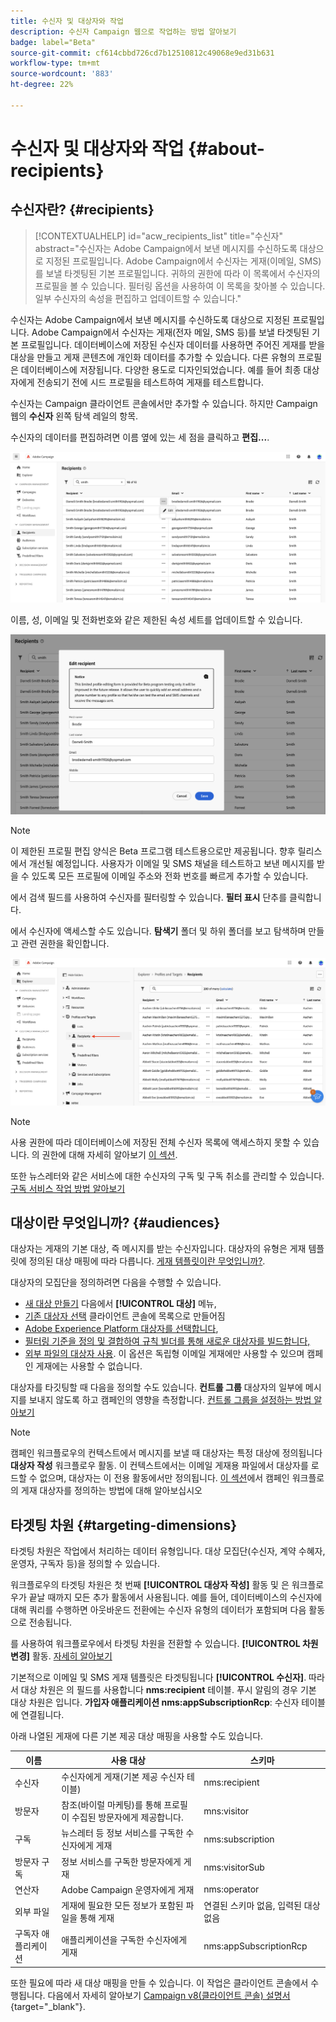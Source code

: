```yaml
---
title: 수신자 및 대상자와 작업
description: 수신자 Campaign 웹으로 작업하는 방법 알아보기
badge: label="Beta"
source-git-commit: cf614cbbd726cd7b12510812c49068e9ed31b631
workflow-type: tm+mt
source-wordcount: '883'
ht-degree: 22%

---
```



# 수신자 및 대상자와 작업 {#about-recipients}

## 수신자란? {#recipients}

>[!CONTEXTUALHELP]
>id="acw_recipients_list"
>title="수신자"
>abstract="수신자는 Adobe Campaign에서 보낸 메시지를 수신하도록 대상으로 지정된 프로필입니다. Adobe Campaign에서 수신자는 게재(이메일, SMS)를 보낼 타겟팅된 기본 프로필입니다. 귀하의 권한에 따라 이 목록에서 수신자의 프로필을 볼 수 있습니다. 필터링 옵션을 사용하여 이 목록을 찾아볼 수 있습니다. 일부 수신자의 속성을 편집하고 업데이트할 수 있습니다."

수신자는 Adobe Campaign에서 보낸 메시지를 수신하도록 대상으로 지정된 프로필입니다. Adobe Campaign에서 수신자는 게재(전자 메일, SMS 등)를 보낼 타겟팅된 기본 프로필입니다. 데이터베이스에 저장된 수신자 데이터를 사용하면 주어진 게재를 받을 대상을 만들고 게재 콘텐츠에 개인화 데이터를 추가할 수 있습니다. 다른 유형의 프로필은 데이터베이스에 저장됩니다. 다양한 용도로 디자인되었습니다. 예를 들어 최종 대상자에게 전송되기 전에 시드 프로필을 테스트하여 게재를 테스트합니다.

수신자는 Campaign 클라이언트 콘솔에서만 추가할 수 있습니다. 하지만 Campaign 웹의 **수신자** 왼쪽 탐색 레일의 항목.

수신자의 데이터를 편집하려면 이름 옆에 있는 세 점을 클릭하고 **편집...**.

![수신자 프로필 편집](assets/recipient-edit.png)

이름, 성, 이메일 및 전화번호와 같은 제한된 속성 세트를 업데이트할 수 있습니다.

![수신자 프로필 업데이트](assets/recipient-update.png)

>[!NOTE]
>
>이 제한된 프로필 편집 양식은 Beta 프로그램 테스트용으로만 제공됩니다. 향후 릴리스에서 개선될 예정입니다. 사용자가 이메일 및 SMS 채널을 테스트하고 보낸 메시지를 받을 수 있도록 모든 프로필에 이메일 주소와 전화 번호를 빠르게 추가할 수 있습니다.

에서 검색 필드를 사용하여 수신자를 필터링할 수 있습니다. **필터 표시** 단추를 클릭합니다.

에서 수신자에 액세스할 수도 있습니다. **탐색기** 폴더 및 하위 폴더를 보고 탐색하며 만들고 관련 권한을 확인합니다.

![Explorer 보기의 수신자 목록](assets/recipients-from-explorer.png)

>[!NOTE]
>
>사용 권한에 따라 데이터베이스에 저장된 전체 수신자 목록에 액세스하지 못할 수 있습니다. 의 권한에 대해 자세히 알아보기 [이 섹션](../get-started/permissions.md).

또한 뉴스레터와 같은 서비스에 대한 수신자의 구독 및 구독 취소를 관리할 수 있습니다. [구독 서비스 작업 방법 알아보기](manage-services.md)

## 대상이란 무엇입니까? {#audiences}

대상자는 게재의 기본 대상, 즉 메시지를 받는 수신자입니다. 대상자의 유형은 게재 템플릿에 정의된 대상 매핑에 따라 다릅니다. [게재 템플릿이란 무엇입니까?](../msg/delivery-template.md).

대상자의 모집단을 정의하려면 다음을 수행할 수 있습니다.

* [새 대상 만들기](create-audience.md) 다음에서 **[!UICONTROL 대상]** 메뉴,
* [기존 대상자 선택](add-audience.md) 클라이언트 콘솔에 목록으로 만들어짐
* [Adobe Experience Platform 대상자를 선택합니다](aep-audience.md),
* [필터링 기준을 정의 및 결합하여 규칙 빌더를 통해 새로운 대상자를 빌드합니다,](segment-builder.md)
* [외부 파일의 대상자 사용](file-audience.md). 이 옵션은 독립형 이메일 게재에만 사용할 수 있으며 캠페인 게재에는 사용할 수 없습니다.

대상자를 타깃팅할 때 다음을 정의할 수도 있습니다. **컨트롤 그룹** 대상자의 일부에 메시지를 보내지 않도록 하고 캠페인의 영향을 측정합니다. [컨트롤 그룹을 설정하는 방법 알아보기](control-group.md)

>[!NOTE]
>
>캠페인 워크플로우의 컨텍스트에서 메시지를 보낼 때 대상자는 특정 대상에 정의됩니다 **대상자 작성** 워크플로우 활동. 이 컨텍스트에서는 이메일 게재용 파일에서 대상자를 로드할 수 없으며, 대상자는 이 전용 활동에서만 정의됩니다. [이 섹션](../workflows/activities/build-audience.md)에서 캠페인 워크플로의 게재 대상자를 정의하는 방법에 대해 알아보십시오

## 타겟팅 차원 {#targeting-dimensions}

타겟팅 차원은 작업에서 처리하는 데이터 유형입니다. 대상 모집단(수신자, 계약 수혜자, 운영자, 구독자 등)을 정의할 수 있습니다.

워크플로우의 타겟팅 차원은 첫 번째 **[!UICONTROL 대상자 작성]** 활동 및 은 워크플로우가 끝날 때까지 모든 추가 활동에서 사용됩니다. 예를 들어, 데이터베이스의 수신자에 대해 쿼리를 수행하면 아웃바운드 전환에는 수신자 유형의 데이터가 포함되며 다음 활동으로 전송됩니다.

를 사용하여 워크플로우에서 타겟팅 차원을 전환할 수 있습니다. **[!UICONTROL 차원 변경]** 활동. [자세히 알아보기](../workflows/activities/change-dimension.md)

기본적으로 이메일 및 SMS 게재 템플릿은 타겟팅됩니다 **[!UICONTROL 수신자]**. 따라서 대상 차원은 의 필드를 사용합니다 **nms:recipient** 테이블. 푸시 알림의 경우 기본 대상 차원은 입니다. **가입자 애플리케이션 nms:appSubscriptionRcp**: 수신자 테이블에 연결됩니다.

아래 나열된 게재에 다른 기본 제공 대상 매핑을 사용할 수도 있습니다.

| 이름 | 사용 대상 | 스키마 |
|---|---|---|
| 수신자 | 수신자에게 게재(기본 제공 수신자 테이블) | nms:recipient |
| 방문자 | 참조(바이럴 마케팅)를 통해 프로필이 수집된 방문자에게 제공합니다. | mns:visitor |
| 구독 | 뉴스레터 등 정보 서비스를 구독한 수신자에게 게재 | nms:subscription |
| 방문자 구독 | 정보 서비스를 구독한 방문자에게 게재 | nms:visitorSub |
| 연산자 | Adobe Campaign 운영자에게 게재 | nms:operator |
| 외부 파일 | 게재에 필요한 모든 정보가 포함된 파일을 통해 게재 | 연결된 스키마 없음, 입력된 대상 없음 |
| 구독자 애플리케이션 | 애플리케이션을 구독한 수신자에게 게재 | nms:appSubscriptionRcp |

또한 필요에 따라 새 대상 매핑을 만들 수 있습니다. 이 작업은 클라이언트 콘솔에서 수행됩니다. 다음에서 자세히 알아보기 [Campaign v8(클라이언트 콘솔) 설명서](https://experienceleague.adobe.com/docs/campaign/campaign-v8/audience/add-profiles/target-mappings.html#new-mapping){target="_blank"}.
